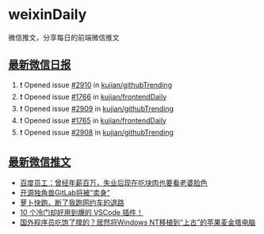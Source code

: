 # weixinDaily
微信推文，分享每日的前端微信推文

## [最新微信日报](https://github.com/kujian/weixinDaily/issues)

<!--START_SECTION:activity-->
1. ❗ Opened issue [#2910](https://github.com/kujian/githubTrending/issues/2910) in [kujian/githubTrending](https://github.com/kujian/githubTrending)
2. ❗ Opened issue [#1766](https://github.com/kujian/frontendDaily/issues/1766) in [kujian/frontendDaily](https://github.com/kujian/frontendDaily)
3. ❗ Opened issue [#2909](https://github.com/kujian/githubTrending/issues/2909) in [kujian/githubTrending](https://github.com/kujian/githubTrending)
4. ❗ Opened issue [#1765](https://github.com/kujian/frontendDaily/issues/1765) in [kujian/frontendDaily](https://github.com/kujian/frontendDaily)
5. ❗ Opened issue [#2908](https://github.com/kujian/githubTrending/issues/2908) in [kujian/githubTrending](https://github.com/kujian/githubTrending)
<!--END_SECTION:activity-->


## [最新微信推文](https://weixin.qdkfweb.cn/)

<!-- BLOG-POST-LIST:START -->
- [百度员工：曾经年薪百万，失业后现在吃块肉也要看老婆脸色](https://weixin.qdkfweb.cn/51652.html)
- [开源独角兽GitLab将被“卖身”](https://weixin.qdkfweb.cn/51663.html)
- [萝卜快跑，断了我跑网约车的退路](https://weixin.qdkfweb.cn/51664.html)
- [10 个冷门却好用到爆的 VSCode 插件！](https://weixin.qdkfweb.cn/51665.html)
- [国外程序员吃饱了撑的？居然将Windows NT移植到“上古”的苹果麦金塔电脑](https://weixin.qdkfweb.cn/51666.html)
<!-- BLOG-POST-LIST:END -->